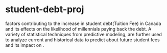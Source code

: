 # student-debt-proj
factors contributing to the increase in student debt(Tuition Fee) in Canada and its effects on the likelihood of millennials paying back the debt. A variety of statistical techniques from predictive modeling, are further used to analyze current and historical data  to predict about future student fees and its impact on .
